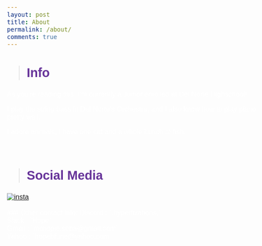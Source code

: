 ```yaml
---
layout: post
title: About
permalink: /about/
comments: true
---
```


> ## Info 

As you're reading this, I'm currently a Junior enrolled at Del Norte Highschool! 

I play the string bass in Del Norte's Orchestra, and I also know how to play piano pretty well.

I adore animals, I have one cat and a whole bunch of fish.

<br>

> ## Social Media

<div style="display: flex; flex-wrap: wrap; gap: 10px;">
    <a href="https://www.instagram.com/hopefunee_?igsh=MTE4dDE3eTR6eTZpdg%3D%3D&utm_source=qr">
        <img src="https://img.shields.io/badge/%EF%BC%A9%EF%BD%8E%EF%BD%93%EF%BD%94%EF%BD%81%EF%BD%87%EF%BD%92%EF%BD%81%EF%BD%8D-912a7e?style=for-the-badge&logo=instagram
        " alt="insta">
    </a>
</div>

<br>
### Other contact info: 
Discord : `.hyperfixations.`
<br>
Slack : `Hope` 
<br>
Gmail : `mchopie.soba@gmail.com` 
<br>
Yahoo : `hopebfune@yahoo.com`
<br>

<!-- Google Fonts -->
<link href="https://fonts.googleapis.com/css2?family=Fredoka:wght@400;700&display=swap&family=Quicksand:wght@400;500&display=swap" rel="stylesheet">

<style>
  /* all normal text */
  body {
    font-family: 'Quicksand', sans-serif !important;
    font-size: 1em;
    color: white; /* keep theme text color or change if needed */
  }

  /* headings */
  h1, h2, h3, h4, h5, h6 {
    color: rebeccapurple !important;
    font-weight: bold !important;
    font-family: 'Fredoka', sans-serif !important;
  }

  h1 { font-size: 2.2em !important; }
  h2 { font-size: 1.8em !important; }
  h3 { font-size: 1.4em !important; }
  h4 { font-size: 1.2em !important; }
  h5, h6 { font-size: 1em !important; }
</style>
